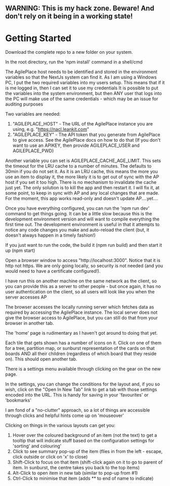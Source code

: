 ## WARNING: This is my hack zone. Beware! And don't rely on it being in a working state!

# Getting Started

Download the complete repo to a new folder on your system.

In the root directory, run the 'npm install' command in a shell/cmd

The AgilePlace host needs to be identified and stored in the environment variables so that the NextJs system can find it.
As I am using a Windows PC, I put the two required variables into my users setup. This means that if it is me logged in, then I can set it to use my credentials
It is possible to put the variables into the system environment, but then ANY user that logs into the PC will make use of the same credentials - which may be an issue for auditing purposes

Two variables are needed:
1. "AGILEPLACE_HOST" - The URL of the AgilePlace instance you are using, e.g. "https://nacl.leankit.com"
2. "AGILEPLACE_KEY" - The API token that you generate from AgilePlace to give access. See the AgilePlace docs on how to do that
(If you don't want to use an APIKEY, then provide AGILEPLACE_USER and AGILEPLACE_PWD)

Another variable you can set is AGILEPLACE_CACHE_AGE_LIMIT. This sets the timeout for the LRU cache to a number of minutes. The defaults to 30min if you do not set it. As it is an LRU cache, this means the more you use an item to display it, the more likely it is to get out of sync with the AP host if you set it too high. There is no mechanism to invalidate the cache just yet. The only solution is to kill the app and then restart it. I will fix it, at some point, to keep in sync with AP and any local changes that are made. For the moment, this app works read-only and doesn't update AP....yet....

Once you have everything configured, you can run the 'npm run dev' command to get things going. It can be a little slow because this is the development environment version and will want to compile everything the first time out. The development environment is useful in that it attempts to notice any code changes you make and auto-reload the client (but, it doesn't always happen in a timely fashion!)

If you just want to run the code, the build it (npm run build) and then start it up (npm start)

Open a browser window to access "http://localhost:3000". Notice that it is http not https. We are only going locally, so security is not needed (and you would need to have a certificate configured!).

I have run this on another machine on the same network as the client, so you can provide this as a server to other people - but once again, it has no user authentication on the client, so all users will look like you when the server accesses AP

The browser accesses the locally running server which fetches data as required by accessing the AgilePlace instance. The local server does not give the browser access to AgilePlace, but you can still do that from your browser in another tab.

The 'home' page is rudimentary as I haven't got around to doing that yet.

Each tile that gets shown has a number of icons on it. Click on one of them for a tree, partition map, or sunburst representation of the cards on that boards AND all their children (regardless of which board that they reside on). This should open another tab.

There is a settings menu available through clicking on the gear on the new page.

In the settings, you can change the conditions for the layout and, if you so wish, click on the "Open In New Tab" link to get a tab with those settings encoded into the URL. This is handy for saving in your 'favourites' or 'bookmarks'

I am fond of a "no-clutter" approach, so a lot of things are accessible through clicks and helpful hints come up on 'mouseover'

Clicking on things in the various layouts can get you:
1. Hover over the coloured background of an item (not the text) to get a tooltip that will indicate stuff based on the configuration settings for 'sorting' and colouring'
2. Click to see summary pop-up of the item (flies in from the left - escape, click outside or click on 'x' to close)
3. Shift-Click to focus on that item (shift-click again on it to go to parent of item. In sunburst, the centre takes you back to the top items)
4. Alt-Click to open item in new tab (similar to pop-up from #1)
5. Ctrl-Click to minimise that item (adds ** to end of name to indicate)

